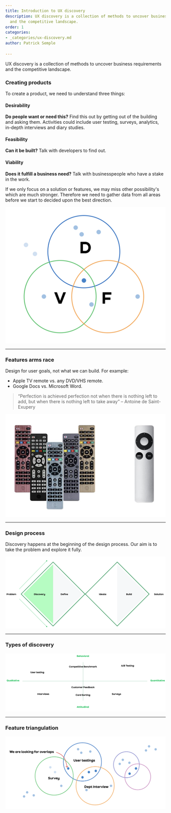 ```yaml
---
title: Introduction to UX discovery
description: UX discovery is a collection of methods to uncover business requirements
  and the competitive landscape.
order: 1
categories:
- _categories/ux-discovery.md
author: Patrick Semple

---
```

UX discovery is a collection of methods to uncover business requirements and the competitive landscape.

### Creating products

To create a product, we need to understand three things:

#### Desirability

**Do people want or need this?** Find this out by getting out of the building and asking them. Activities could include user testing, surveys, analytics, in-depth interviews and diary studies.

#### Feasibility

**Can it be built?** Talk with developers to find out.

#### Viability

**Does it fulfill a business need?** Talk with businesspeople who have a stake in the work.

If we only focus on a solution or features, we may miss other possibility's which are much stronger. Therefore we need to gather data from all areas before we start to decided upon the best direction.

![Product design venn](/images/product-design.png)

***

### Features arms race

Design for user goals, not what we can build. For example:

* Apple TV remote vs. any DVD/VHS remote.
* Google Docs vs. Microsoft Word.

> “Perfection is achieved perfection not when there is nothing left to add, but when there is nothing left to take away” – Antoine de Saint-Exupery

![Example remote controls](/images/remotes.png)

***

### Design process

Discovery happens at the beginning of the design process. Our aim is to take the problem and explore it fully.

![Discovery](/images/dd.png)

***

### Types of discovery

![Discovery](/images/discovery.png)

***

### Feature triangulation

![Discovery](/images/triangulation.png)
